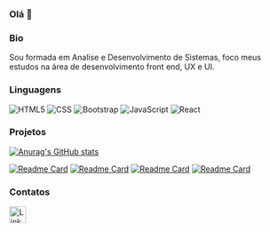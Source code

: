 ### Olá 👋

### Bio
Sou formada em Analise e Desenvolvimento de Sistemas, foco meus estudos na área de desenvolvimento front end, UX e UI.

### Linguagens
![HTML5](https://img.shields.io/badge/HTML5-E34F26?style=for-the-badge&logo=html5&logoColor=white)
![CSS](https://img.shields.io/badge/CSS3-1572B6?style=for-the-badge&logo=css3&logoColor=white)
![Bootstrap](https://img.shields.io/badge/Bootstrap-563D7C?style=for-the-badge&logo=bootstrap&logoColor=white)
![JavaScript](https://img.shields.io/badge/JavaScript-323330?style=for-the-badge&logo=javascript&logoColor=F7DF1E)
![React](https://img.shields.io/badge/React-20232A?style=for-the-badge&logo=react&logoColor=61DAFB)

### Projetos

[![Anurag's GitHub stats](https://github-readme-stats.vercel.app/api?username=paolalemes&show_icons=true&theme=tokyonight)](https://github.com/anuraghazra/github-readme-stats)

[![Readme Card](https://github-readme-stats.vercel.app/api/pin/?username=paolalemes&repo=paolalemes.github.io)]()
[![Readme Card](https://github-readme-stats.vercel.app/api/pin/?username=paolalemes&repo=pedrapapeltesoura)](https://paolalemes.github.io/pedrapapeltesoura/)
[![Readme Card](https://github-readme-stats.vercel.app/api/pin/?username=paolalemes&repo=timerProject)](https://paolalemes.github.io/timerProject/)
[![Readme Card](https://github-readme-stats.vercel.app/api/pin/?username=paolalemes&repo=CoinGame)](https://paolalemes.github.io/CoinGame/)

### Contatos

[<img src="https://img.shields.io/badge/LinkedIn-0077B5?style=for-the-badge&logo=linkedin&logoColor=white" alt="LinkedIn" height=30>](https://www.linkedin.com/in/paola-lemes-52519217b/)
